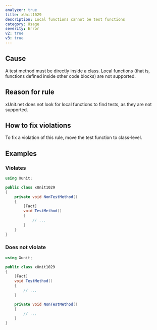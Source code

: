 ```yaml
---
analyzer: true
title: xUnit1029
description: Local functions cannot be test functions
category: Usage
severity: Error
v2: true
v3: true
---
```


## Cause

A test method must be directly inside a class. Local functions (that is, functions defined inside other code blocks)
are not supported.

## Reason for rule

xUnit.net does not look for local functions to find tests, as they are not supported.

## How to fix violations

To fix a violation of this rule, move the test function to class-level.

## Examples

### Violates

```csharp
using Xunit;

public class xUnit1029
{
    private void NonTestMethod()
    {
        [Fact]
        void TestMethod()
        {
            // ...
        }
    }
}
```

### Does not violate

```csharp
using Xunit;

public class xUnit1029
{
    [Fact]
    void TestMethod()
    {
        // ...
    }

    private void NonTestMethod()
    {
        // ...
    }
}
```
